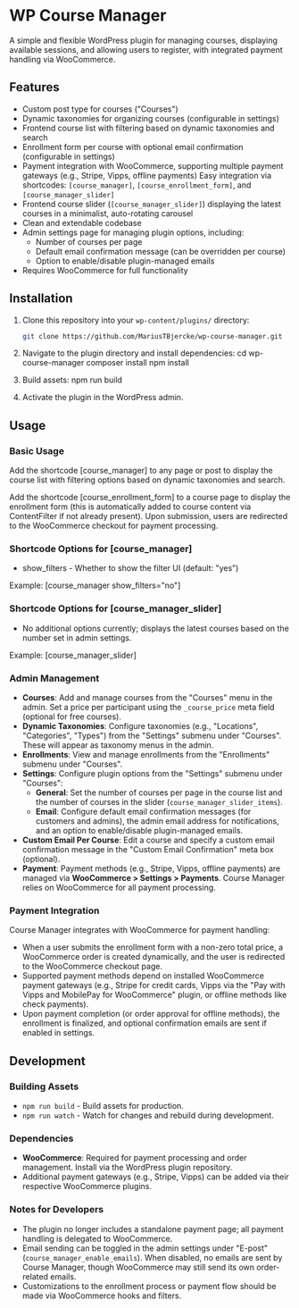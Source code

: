 # WP Course Manager

A simple and flexible WordPress plugin for managing courses, displaying available sessions, and allowing users to register, with integrated payment handling via WooCommerce.

## Features

- Custom post type for courses ("Courses")
- Dynamic taxonomies for organizing courses (configurable in settings)
- Frontend course list with filtering based on dynamic taxonomies and search
- Enrollment form per course with optional email confirmation (configurable in settings)
- Payment integration with WooCommerce, supporting multiple payment gateways (e.g., Stripe, Vipps, offline payments)
  Easy integration via shortcodes: `[course_manager]`, `[course_enrollment_form]`, and `[course_manager_slider]`
- Frontend course slider (`[course_manager_slider]`) displaying the latest courses in a minimalist, auto-rotating carousel
- Clean and extendable codebase
- Admin settings page for managing plugin options, including:
    - Number of courses per page
    - Default email confirmation message (can be overridden per course)
    - Option to enable/disable plugin-managed emails
- Requires WooCommerce for full functionality

## Installation

1. Clone this repository into your `wp-content/plugins/` directory:
   ```bash
   git clone https://github.com/MariusTBjercke/wp-course-manager.git
   ```
2. Navigate to the plugin directory and install dependencies:
   cd wp-course-manager
   composer install
   npm install

3. Build assets:
   npm run build

4. Activate the plugin in the WordPress admin.

## Usage

### Basic Usage
Add the shortcode [course_manager] to any page or post to display the course list with filtering options based on dynamic taxonomies and search.

Add the shortcode [course_enrollment_form] to a course page to display the enrollment form (this is automatically added to course content via ContentFilter if not already present). Upon submission, users are redirected to the WooCommerce checkout for payment processing.

### Shortcode Options for [course_manager]
- show_filters - Whether to show the filter UI (default: "yes")

Example:
[course_manager show_filters="no"]

### Shortcode Options for [course_manager_slider]
- No additional options currently; displays the latest courses based on the number set in admin settings.

Example:
[course_manager_slider]

### Admin Management
- **Courses**: Add and manage courses from the "Courses" menu in the admin. Set a price per participant using the `_course_price` meta field (optional for free courses).
- **Dynamic Taxonomies**: Configure taxonomies (e.g., "Locations", "Categories", "Types") from the "Settings" submenu under "Courses". These will appear as taxonomy menus in the admin.
- **Enrollments**: View and manage enrollments from the "Enrollments" submenu under "Courses".
- **Settings**: Configure plugin options from the "Settings" submenu under "Courses":
    - **General**: Set the number of courses per page in the course list and the number of courses in the slider (`course_manager_slider_items`).
    - **Email**: Configure default email confirmation messages (for customers and admins), the admin email address for notifications, and an option to enable/disable plugin-managed emails.
- **Custom Email Per Course**: Edit a course and specify a custom email confirmation message in the "Custom Email Confirmation" meta box (optional).
- **Payment**: Payment methods (e.g., Stripe, Vipps, offline payments) are managed via **WooCommerce > Settings > Payments**. Course Manager relies on WooCommerce for all payment processing.

### Payment Integration
Course Manager integrates with WooCommerce for payment handling:
- When a user submits the enrollment form with a non-zero total price, a WooCommerce order is created dynamically, and the user is redirected to the WooCommerce checkout page.
- Supported payment methods depend on installed WooCommerce payment gateways (e.g., Stripe for credit cards, Vipps via the "Pay with Vipps and MobilePay for WooCommerce" plugin, or offline methods like check payments).
- Upon payment completion (or order approval for offline methods), the enrollment is finalized, and optional confirmation emails are sent if enabled in settings.

## Development

### Building Assets
- `npm run build` - Build assets for production.
- `npm run watch` - Watch for changes and rebuild during development.

### Dependencies
- **WooCommerce**: Required for payment processing and order management. Install via the WordPress plugin repository.
- Additional payment gateways (e.g., Stripe, Vipps) can be added via their respective WooCommerce plugins.

### Notes for Developers
- The plugin no longer includes a standalone payment page; all payment handling is delegated to WooCommerce.
- Email sending can be toggled in the admin settings under "E-post" (`course_manager_enable_emails`). When disabled, no emails are sent by Course Manager, though WooCommerce may still send its own order-related emails.
- Customizations to the enrollment process or payment flow should be made via WooCommerce hooks and filters.
